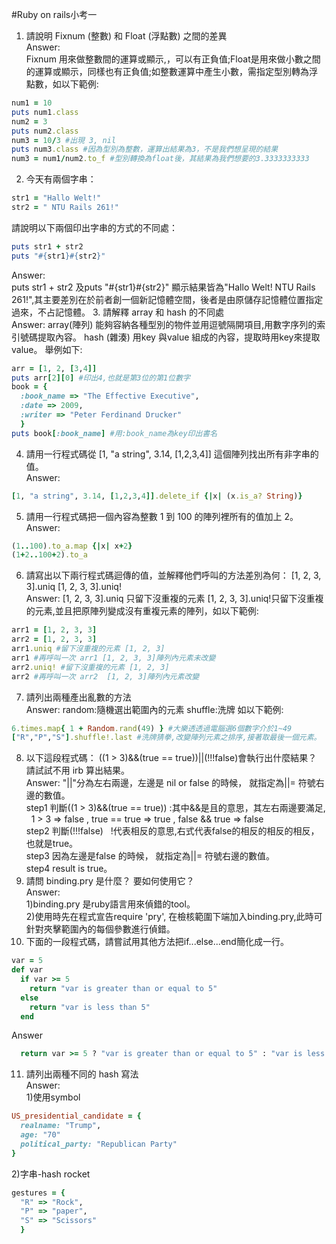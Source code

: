 
#Ruby on rails小考一    

1. 請說明 Fixnum (整數) 和 Float (浮點數) 之間的差異    
Answer:    
Fixnum 用來做整數間的運算或顯示,，可以有正負值;Float是用來做小數之間的運算或顯示，同樣也有正負值;如整數運算中產生小數，需指定型別轉為浮點數，如以下範例:

  ```ruby
  num1 = 10 
  puts num1.class 
  num2 = 3
  puts num2.class
  num3 = 10/3 #出現 3, nil
  puts num3.class #因為型別為整數，運算出結果為3，不是我們想呈現的結果
  num3 = num1/num2.to_f #型別轉換為float後，其結果為我們想要的3.3333333333
  ```
2. 今天有兩個字串：    
  ```ruby
str1 = "Hallo Welt!" 
str2 = " NTU Rails 261!"
  ```    
請說明以下兩個印出字串的方式的不同處：    
  ```ruby
puts str1 + str2
puts "#{str1}#{str2}"
  ```    
Answer:    
puts str1 + str2 及puts "#{str1}#{str2}" 顯示結果皆為"Hallo Welt! NTU Rails 261!",其主要差別在於前者創一個新記憶體空間，後者是由原儲存記憶體位置指定過來，不占記憶體。
3. 請解釋 array 和 hash 的不同處  
Answer:
array(陣列) 能夠容納各種型別的物件並用逗號隔開項目,用數字序列的索引號碼提取內容。
hash (雜湊) 用key 與value 組成的內容，提取時用key來提取value。
舉例如下:

  ```ruby
  arr = [1, 2, [3,4]] 
  puts arr[2][0] #印出4,也就是第3位的第1位數字
  book = { 
    :book_name => "The Effective Executive", 
    :date => 2009,
    :writer => "Peter Ferdinand Drucker"
    }
  puts book[:book_name] #用:book_name為key印出書名
  ```
4. 請用一行程式碼從 [1, "a string", 3.14, [1,2,3,4]] 這個陣列找出所有非字串的值。    
Answer:

  ```ruby
  [1, "a string", 3.14, [1,2,3,4]].delete_if {|x| (x.is_a? String)}
  ```
5. 請用一行程式碼把一個內容為整數 1 到 100 的陣列裡所有的值加上 2。    
Answer:

  ```ruby
  (1..100).to_a.map {|x| x+2}
  (1+2..100+2).to_a
  ```  
6. 請寫出以下兩行程式碼迴傳的值，並解釋他們呼叫的方法差別為何：
[1, 2, 3, 3].uniq
[1, 2, 3, 3].uniq!  
Answer:
[1, 2, 3, 3].uniq 只留下沒重複的元素
[1, 2, 3, 3].uniq!只留下沒重複的元素,並且把原陣列變成沒有重複元素的陣列，如以下範例:

  ```ruby
  arr1 = [1, 2, 3, 3]
  arr2 = [1, 2, 3, 3]
  arr1.uniq #留下沒重複的元素 [1, 2, 3]
  arr1 #再呼叫一次 arr1 [1, 2, 3, 3]陣列內元素未改變
  arr2.uniq! #留下沒重複的元素 [1, 2, 3]
  arr2 #再呼叫一次 arr2  [1, 2, 3]陣列內元素改變
  ```
7. 請列出兩種產出亂數的方法    
Answer:
random:隨機選出範圍內的元素
shuffle:洗牌
如以下範例:

  ```ruby
  6.times.map{ 1 + Random.rand(49) } #大樂透透過電腦選6個數字介於1~49
  ["R","P","S"].shuffle!.last #洗牌猜拳,改變陣列元素之排序,接著取最後一個元素。
  ```
8. 以下這段程式碼：
((1 > 3)&&(true == true))||(!!!false)會執行出什麼結果？ 請試試不用 irb 算出結果。  
Answer:
"||"分為左右兩邊，左邊是 nil or false 的時候， 就指定為||= 符號右邊的數值。    
step1 判斷((1 > 3)&&(true == true)) :其中&&是且的意思，其左右兩邊要滿足,
    1 > 3 => false , true == true => true , false && true => false      
step2 判斷(!!!false) 
    !代表相反的意思,右式代表false的相反的相反的相反，也就是true。      
step3 因為左邊是false 的時候， 就指定為||= 符號右邊的數值。  
step4 result is true。 
9. 請問 binding.pry 是什麼？ 要如何使用它？    
Answer:    
1)binding.pry 是ruby語言用來偵錯的tool。    
2)使用時先在程式宣告require 'pry', 在檢核範圍下端加入binding.pry,此時可針對夾擊範圍內的每個參數進行偵錯。
10. 下面的一段程式碼，請嘗試用其他方法把if...else...end簡化成一行。
  ```ruby
  var = 5
  def var
    if var >= 5
      return "var is greater than or equal to 5"
    else
      return "var is less than 5"
    end
  ```    
  Answer    
  ```ruby
    return var >= 5 ? "var is greater than or equal to 5" : "var is less than 5"

  ```
11. 請列出兩種不同的 hash 寫法  
Answer:    
1)使用symbol

  ```ruby
  US_presidential_candidate = {
    realname: "Trump",
    age: "70"
    political_party: "Republican Party"
  }
  ```
2)字串-hash rocket

  ```ruby
  gestures = {
    "R" => "Rock",
    "P" => "paper",
    "S" => "Scissors"
    }
  ```
